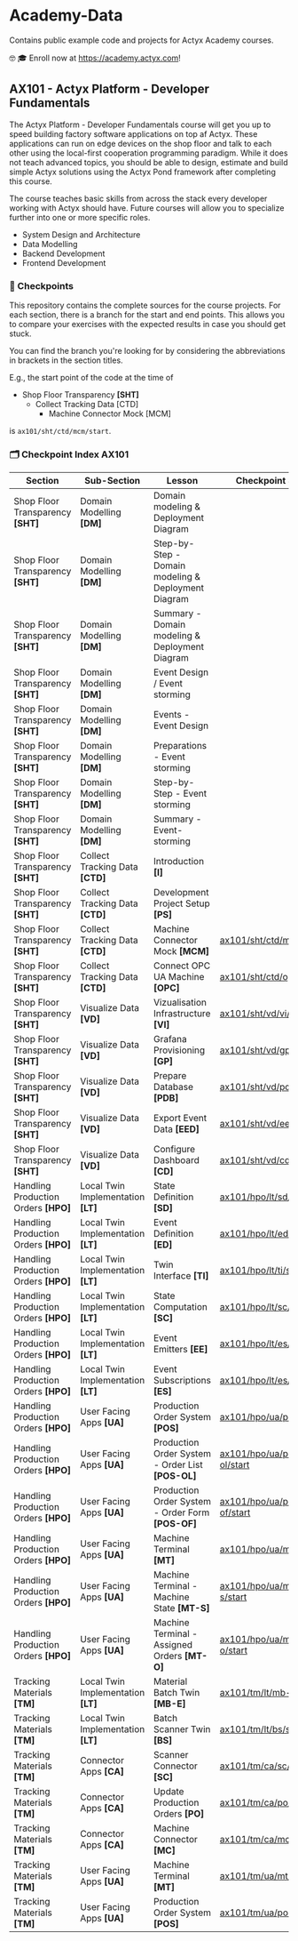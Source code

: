 # Academy-Data

Contains public example code and projects for Actyx Academy courses.

🤓 🎓 Enroll now at https://academy.actyx.com! 

## AX101 - Actyx Platform - Developer Fundamentals

The Actyx Platform - Developer Fundamentals course will get you up to speed building factory software applications on top af Actyx. These applications can run on edge devices on the shop floor and talk to each other using the local-first cooperation programming paradigm. While it does not teach advanced topics, you should be able to design, estimate and build simple Actyx solutions using the Actyx Pond framework after completing this course.

The course teaches basic skills from across the stack every developer working with Actyx should have. Future courses will allow you to specialize further into one or more specific roles.

* System Design and Architecture
* Data Modelling
* Backend Development
* Frontend Development

### 💾 Checkpoints

This repository contains the complete sources for the course projects. For each section, there is a branch for the start and end points. This allows you to compare your exercises with the expected results in case you should get stuck. 

You can find the branch you're looking for by considering the abbreviations in brackets in the section titles.

E.g., the start point of the code at the time of

* Shop Floor Transparency **[SHT]**
  * Collect Tracking Data [CTD]
    * Machine Connector Mock [MCM]

is `ax101/sht/ctd/mcm/start`.

### 🗂 Checkpoint Index AX101

|Section|Sub-Section|Lesson|Checkpoint Start|Checkpoint End|
|---|---|---|---|---|
|Shop Floor Transparency **[SHT]**|Domain Modelling **[DM]**|Domain modeling & Deployment Diagram|||
|Shop Floor Transparency **[SHT]**|Domain Modelling **[DM]**|Step-by-Step - Domain modeling & Deployment Diagram|||
|Shop Floor Transparency **[SHT]**|Domain Modelling **[DM]**|Summary - Domain modeling & Deployment Diagram|||
|Shop Floor Transparency **[SHT]**|Domain Modelling **[DM]**|Event Design / Event storming|||
|Shop Floor Transparency **[SHT]**|Domain Modelling **[DM]**|Events - Event Design|||
|Shop Floor Transparency **[SHT]**|Domain Modelling **[DM]**|Preparations - Event storming|||
|Shop Floor Transparency **[SHT]**|Domain Modelling **[DM]**|Step-by-Step - Event storming|||
|Shop Floor Transparency **[SHT]**|Domain Modelling **[DM]**|Summary - Event-storming|||
|Shop Floor Transparency **[SHT]**|Collect Tracking Data **[CTD]**|Introduction **[I]**|||
|Shop Floor Transparency **[SHT]**|Collect Tracking Data **[CTD]**|Development Project Setup **[PS]**||[ax101/sht/ctd/ps/end](https://github.com/Actyx/Academy-Data/tree/ax101/sht/ctd/ps/end/ax101/code/course-project)|
|Shop Floor Transparency **[SHT]**|Collect Tracking Data **[CTD]**|Machine Connector Mock **[MCM]**|[ax101/sht/ctd/mcm/start](https://github.com/Actyx/Academy-Data/tree/ax101/sht/ctd/mcm/start/ax101/code/course-project)|[ax101/sht/ctd/mcm/end](https://github.com/Actyx/Academy-Data/tree/ax101/sht/ctd/mcm/end/ax101/code/course-project)|
|Shop Floor Transparency **[SHT]**|Collect Tracking Data **[CTD]**|Connect OPC UA Machine **[OPC]**|[ax101/sht/ctd/opc/start](https://github.com/Actyx/Academy-Data/tree/ax101/sht/ctd/opc/start/ax101/code/course-project)|[ax101/sht/ctd/opc/end](https://github.com/Actyx/Academy-Data/tree/ax101/sht/ctd/opc/end/ax101/code/course-project)|
|Shop Floor Transparency **[SHT]**|Visualize Data **[VD]**|Vizualisation Infrastructure **[VI]**|[ax101/sht/vd/vi/start](https://github.com/Actyx/Academy-Data/tree/ax101/sht/vd/vi/start/ax101/code/course-project)|[ax101/sht/vd/vi/end](https://github.com/Actyx/Academy-Data/tree/ax101/sht/vd/vi/end/ax101/code/course-project)|
|Shop Floor Transparency **[SHT]**|Visualize Data **[VD]**|Grafana Provisioning **[GP]**|[ax101/sht/vd/gp/start](https://github.com/Actyx/Academy-Data/tree/ax101/sht/vd/gp/start/ax101/code/course-project)|[ax101/sht/vd/gp/end](https://github.com/Actyx/Academy-Data/tree/ax101/sht/vd/gp/end/ax101/code/course-project)|
|Shop Floor Transparency **[SHT]**|Visualize Data **[VD]**|Prepare Database **[PDB]**|[ax101/sht/vd/pdb/start](https://github.com/Actyx/Academy-Data/tree/ax101/sht/vd/pdb/start/ax101/code/course-project)|[ax101/sht/vd/pdb/end](https://github.com/Actyx/Academy-Data/tree/ax101/sht/vd/pdb/end/ax101/code/course-project)|
|Shop Floor Transparency **[SHT]**|Visualize Data **[VD]**|Export Event Data **[EED]**|[ax101/sht/vd/eed/start](https://github.com/Actyx/Academy-Data/tree/ax101/sht/vd/eed/start/ax101/code/course-project)|[ax101/sht/vd/eed/end](https://github.com/Actyx/Academy-Data/tree/ax101/sht/vd/eed/end/ax101/code/course-project)|
|Shop Floor Transparency **[SHT]**|Visualize Data **[VD]**|Configure Dashboard **[CD]**|[ax101/sht/vd/cd/start](https://github.com/Actyx/Academy-Data/tree/ax101/sht/vd/cd/start/ax101/code/course-project)|[ax101/sht/vd/cd/end](https://github.com/Actyx/Academy-Data/tree/ax101/sht/vd/cd/end/ax101/code/course-project)|
|Handling Production Orders **[HPO]**|Local Twin Implementation **[LT]**|State Definition **[SD]**|[ax101/hpo/lt/sd/start](https://github.com/Actyx/Academy-Data/tree/ax101/hpo/lt/sd/start/ax101/code/course-project)|[ax101/hpo/lt/sd/end](https://github.com/Actyx/Academy-Data/tree/ax101/hpo/lt/sd/end/ax101/code/course-project)|
|Handling Production Orders **[HPO]**|Local Twin Implementation **[LT]**|Event Definition **[ED]**|[ax101/hpo/lt/ed/start](https://github.com/Actyx/Academy-Data/tree/ax101/hpo/lt/ed/start/ax101/code/course-project)|[ax101/hpo/lt/ed/end](https://github.com/Actyx/Academy-Data/tree/ax101/hpo/lt/ed/end/ax101/code/course-project)|
|Handling Production Orders **[HPO]**|Local Twin Implementation **[LT]**|Twin Interface **[TI]**|[ax101/hpo/lt/ti/start](https://github.com/Actyx/Academy-Data/tree/ax101/hpo/lt/ti/start/ax101/code/course-project)|[ax101/hpo/lt/ti/end](https://github.com/Actyx/Academy-Data/tree/ax101/hpo/lt/ti/end/ax101/code/course-project)|
|Handling Production Orders **[HPO]**|Local Twin Implementation **[LT]**|State Computation **[SC]**|[ax101/hpo/lt/sc/start](https://github.com/Actyx/Academy-Data/tree/ax101/hpo/lt/sc/start/ax101/code/course-project)|[ax101/hpo/lt/sc/end](https://github.com/Actyx/Academy-Data/tree/ax101/hpo/lt/sc/end/ax101/code/course-project)|
|Handling Production Orders **[HPO]**|Local Twin Implementation **[LT]**|Event Emitters **[EE]**|[ax101/hpo/lt/es/start](https://github.com/Actyx/Academy-Data/tree/ax101/hpo/lt/ee/start/ax101/code/course-project)|[ax101/hpo/lt/ee/end](https://github.com/Actyx/Academy-Data/tree/ax101/hpo/lt/ee/end/ax101/code/course-project)|
|Handling Production Orders **[HPO]**|Local Twin Implementation **[LT]**|Event Subscriptions **[ES]**|[ax101/hpo/lt/es/start](https://github.com/Actyx/Academy-Data/tree/ax101/hpo/lt/es/start/ax101/code/course-project)|[ax101/hpo/lt/es/end](https://github.com/Actyx/Academy-Data/tree/ax101/hpo/lt/es/end/ax101/code/course-project)|
|Handling Production Orders **[HPO]**|User Facing Apps **[UA]**|Production Order System **[POS]**|[ax101/hpo/ua/pos/start](https://github.com/Actyx/Academy-Data/tree/ax101/hpo/ua/pos/start/ax101/code/course-project)|[ax101/hpo/ua/pos/end](https://github.com/Actyx/Academy-Data/tree/ax101/hpo/ua/pos/end/ax101/code/course-project)|
|Handling Production Orders **[HPO]**|User Facing Apps **[UA]**|Production Order System - Order List **[POS-OL]**|[ax101/hpo/ua/pos-ol/start](https://github.com/Actyx/Academy-Data/tree/ax101/hpo/ua/pos-ol/start/ax101/code/course-project)|[ax101/hpo/ua/pos-ol/end](https://github.com/Actyx/Academy-Data/tree/ax101/hpo/ua/pos-ol/end/ax101/code/course-project)|
|Handling Production Orders **[HPO]**|User Facing Apps **[UA]**|Production Order System - Order Form **[POS-OF]**|[ax101/hpo/ua/pos-of/start](https://github.com/Actyx/Academy-Data/tree/ax101/hpo/ua/pos-of/start/ax101/code/course-project)|[ax101/hpo/ua/pos-of/end](https://github.com/Actyx/Academy-Data/tree/ax101/hpo/ua/pos-of/end/ax101/code/course-project)|
|Handling Production Orders **[HPO]**|User Facing Apps **[UA]**|Machine Terminal **[MT]**|[ax101/hpo/ua/mt/start](https://github.com/Actyx/Academy-Data/tree/ax101/hpo/ua/mt/start/ax101/code/course-project)|[ax101/hpo/ua/mt/end](https://github.com/Actyx/Academy-Data/tree/ax101/hpo/ua/mt/end/ax101/code/course-project)|
|Handling Production Orders **[HPO]**|User Facing Apps **[UA]**|Machine Terminal - Machine State **[MT-S]**|[ax101/hpo/ua/mt-s/start](https://github.com/Actyx/Academy-Data/tree/ax101/hpo/ua/mt-s/start/ax101/code/course-project)|[ax101/hpo/ua/mt-s/end](https://github.com/Actyx/Academy-Data/tree/ax101/hpo/ua/mt-s/end/ax101/code/course-project)|
|Handling Production Orders **[HPO]**|User Facing Apps **[UA]**|Machine Terminal - Assigned Orders **[MT-O]**|[ax101/hpo/ua/mt-o/start](https://github.com/Actyx/Academy-Data/tree/ax101/hpo/ua/mt-o/start/ax101/code/course-project)|[ax101/hpo/ua/mt-o/end](https://github.com/Actyx/Academy-Data/tree/ax101/hpo/ua/mt-o/end/ax101/code/course-project)|
|Tracking Materials **[TM]**|Local Twin Implementation **[LT]**|Material Batch Twin **[MB-E]**|[ax101/tm/lt/mb-e/start](https://github.com/Actyx/Academy-Data/tree/ax101/tm/lt/mb-e/start/ax101/code/course-project)|[ax101/tm/lt/mb-e/end](https://github.com/Actyx/Academy-Data/tree/ax101/tm/lt/mb-e/end/ax101/code/course-project)|
|Tracking Materials **[TM]**|Local Twin Implementation **[LT]**|Batch Scanner Twin **[BS]**|[ax101/tm/lt/bs/start](https://github.com/Actyx/Academy-Data/tree/ax101/tm/lt/bs/start/ax101/code/course-project)|[ax101/tm/lt/bs/end](https://github.com/Actyx/Academy-Data/tree/ax101/tm/lt/bs/end/ax101/code/course-project)|
|Tracking Materials **[TM]**|Connector Apps **[CA]**|Scanner Connector **[SC]**|[ax101/tm/ca/sc/start](https://github.com/Actyx/Academy-Data/tree/ax101/tm/ca/sc/start/ax101/code/course-project)|[ax101/tm/ca/sc/end](https://github.com/Actyx/Academy-Data/tree/ax101/tm/ca/sc/end/ax101/code/course-project)|
|Tracking Materials **[TM]**|Connector Apps **[CA]**|Update Production Orders **[PO]**|[ax101/tm/ca/po/start](https://github.com/Actyx/Academy-Data/tree/ax101/tm/ca/po/start/ax101/code/course-project)|[ax101/tm/ca/po/end](https://github.com/Actyx/Academy-Data/tree/ax101/tm/ca/po/end/ax101/code/course-project)|
|Tracking Materials **[TM]**|Connector Apps **[CA]**|Machine Connector **[MC]**|[ax101/tm/ca/mc/start](https://github.com/Actyx/Academy-Data/tree/ax101/tm/ca/mc/start/ax101/code/course-project)|[ax101/tm/ca/mc/end](https://github.com/Actyx/Academy-Data/tree/ax101/tm/ca/mc/end/ax101/code/course-project)|
|Tracking Materials **[TM]**|User Facing Apps **[UA]**|Machine Terminal **[MT]**|[ax101/tm/ua/mt/start](https://github.com/Actyx/Academy-Data/tree/ax101/tm/ua/mt/start/ax101/code/course-project)|[ax101/tm/ua/mt/end](https://github.com/Actyx/Academy-Data/tree/ax101/tm/ua/mt/end/ax101/code/course-project)|
|Tracking Materials **[TM]**|User Facing Apps **[UA]**|Production Order System **[POS]**|[ax101/tm/ua/pos/start](https://github.com/Actyx/Academy-Data/tree/ax101/tm/ua/pos/start/ax101/code/course-project)|[ax101/tm/ua/pos/end](https://github.com/Actyx/Academy-Data/tree/ax101/tm/ua/pos/end/ax101/code/course-project)|

